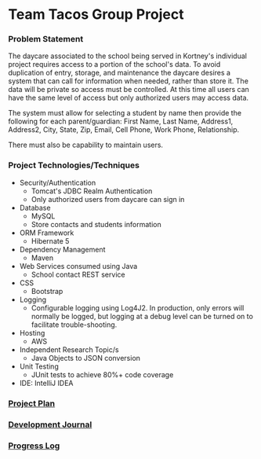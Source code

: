 # Team Tacos Group Project

### Problem Statement

The daycare associated to the school being served in Kortney's individual project requires access to a portion of the school's data.  To avoid duplication of entry, storage, and maintenance the daycare desires a system that can call for information when needed, rather than store it.  The data will be private so access must be controlled.  At this time all users can have the same level of access but only authorized users may access data.  

The system must allow for selecting a student by name then provide the following for each parent/guardian:  First Name, Last Name, Address1, Address2, City, State, Zip, Email, Cell Phone, Work Phone, Relationship.

There must also be capability to maintain users.

 

### Project Technologies/Techniques

* Security/Authentication
  * Tomcat's JDBC Realm Authentication
  * Only authorized users from daycare can sign in
* Database
  * MySQL
  * Store contacts and students information
* ORM Framework
  * Hibernate 5
* Dependency Management
  * Maven
* Web Services consumed using Java
  * School contact REST service
* CSS 
  * Bootstrap
* Logging
  * Configurable logging using Log4J2. In production, only errors will normally be logged, but logging at a debug level can be turned on to facilitate trouble-shooting. 
* Hosting
  * AWS
* Independent Research Topic/s
  * Java Objects to JSON conversion
* Unit Testing
  * JUnit tests to achieve 80%+ code coverage 
* IDE: IntelliJ IDEA


### [Project Plan](Documentation/projectPlan.docx)

### [Development Journal](Documentation/Journal.md)

### [Progress Log](Documentation/progressLog.md)


